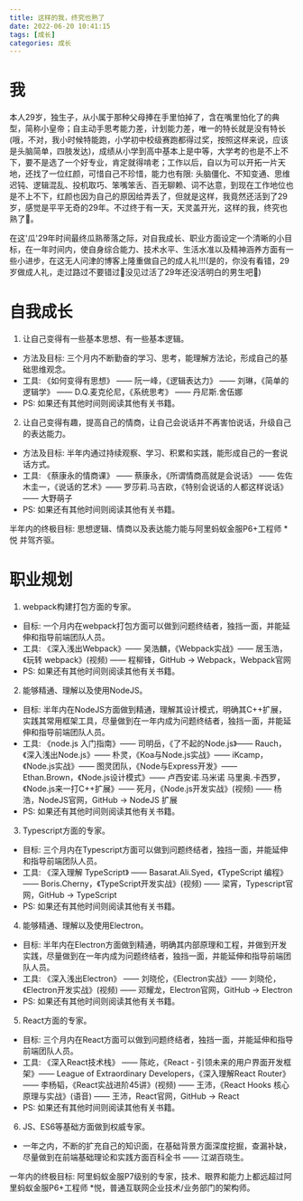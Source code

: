 ```yaml
---
title: 这样的我，终究也熟了
date: 2022-06-20 10:41:15
tags: [成长]
categories: 成长
---
```


# 我

本人29岁，独生子，从小属于那种父母捧在手里怕掉了，含在嘴里怕化了的典型，简称小皇帝；自主动手思考能力差，计划能力差，唯一的特长就是没有特长(哦，不对，我小时候特能跑，小学初中校级赛跑都得过奖，按照这样来说，应该是头脑简单，四肢发达)，成绩从小学到高中基本上是中等，大学考的也是不上不下，要不是选了一个好专业，肯定就得啃老；工作以后，自以为可以开拓一片天地，还找了一位红颜，可惜自己不珍惜，能力也有限: 头脑僵化、不知变通、思维迟钝、逻辑混乱、投机取巧、笨嘴笨舌、百无聊赖、词不达意，到现在工作地位也是不上不下，红颜也因为自己的原因给弄丢了，但就是这样，我竟然还活到了29岁，感觉是平平无奇的29年。不过终于有一天，天灵盖开光，这样的我，终究也熟了🐶。

在这'瓜'29年时间最终瓜熟蒂落之际，对自我成长、职业方面设定一个清晰的小目标，在一年时间内，使自身综合能力、技术水平、生活水准以及精神涵养方面有一些小进步，在这无人问津的博客上隆重做自己的成人礼!!!(是的，你没有看错，29岁做成人礼，走过路过不要错过🐶没见过活了29年还没活明白的男生吧🐶)

# 自我成长

1. 让自己变得有一些基本思想、有一些基本逻辑。

  * 方法及目标: 三个月内不断勤奋的学习、思考，能理解方法论，形成自己的基础思维观念。
  * 工具: 《如何变得有思想》 —— 阮一峰，《逻辑表达力》 —— 刘琳，《简单的逻辑学》 —— D.Q.麦克伦尼，《系统思考》 —— 丹尼斯.舍伍娜
  * PS: 如果还有其他时间则阅读其他有关书籍。


2. 让自己变得有趣，提高自己的情商，让自己会说话并不再害怕说话，升级自己的表达能力。

  * 方法及目标: 半年内通过持续观察、学习、积累和实践，能形成自己的一套说话方式。
  * 工具: 《蔡康永的情商课》 —— 蔡康永，《所谓情商高就是会说话》 —— 佐佐木圭一，《说话的艺术》—— 罗莎莉.马吉欧，《特别会说话的人都这样说话》 —— 大野萌子
  * PS: 如果还有其他时间则阅读其他有关书籍。

半年内的终极目标: 思想逻辑、情商以及表达能力能与阿里蚂蚁金服P6+工程师 *悦 并驾齐驱。

# 职业规划

1. webpack构建打包方面的专家。

  * 目标: 一个月内在webpack打包方面可以做到问题终结者，独挡一面，并能延伸和指导前端团队人员。
  * 工具: 《深入浅出Webpack》—— 吴浩麟，《Webpack实战》—— 居玉浩，《玩转 webpack》(视频) —— 程柳锋，GitHub -> Webpack，Webpack官网
  * PS: 如果还有其他时间则阅读其他有关书籍。


2. 能够精通、理解以及使用NodeJS。

  * 目标: 半年内在NodeJS方面做到精通，理解其设计模式，明确其C++扩展，实践其常用框架工具，尽量做到在一年内成为问题终结者，独挡一面，并能延伸和指导前端团队人员。
  * 工具: 《node.js 入门指南》—— 司明岳，《了不起的Node.js》—— Rauch，《深入浅出Node.js》—— 朴灵，《Koa与Node.js实战》—— iKcamp，《Node.js实战》—— 图灵团队，《Node与Express开发》—— Ethan.Brown，《Node.js设计模式》—— 卢西安诺.马米诺 马里奥.卡西罗，《Node.js来一打C++扩展》—— 死月，《Node.js开发实战》(视频) —— 杨浩，NodeJS官网，GitHub -> NodeJS 扩展
  * PS: 如果还有其他时间则阅读其他有关书籍。


3. Typescript方面的专家。

  * 目标: 三个月内在Typescript方面可以做到问题终结者，独挡一面，并能延伸和指导前端团队人员。
  * 工具: 《深入理解 TypeScript》 —— Basarat.Ali.Syed，《TypeScript 编程》—— Boris.Cherny，《TypeScript开发实战》(视频) —— 梁宵，Typescript官网，GitHub -> TypeScript
  * PS: 如果还有其他时间则阅读其他有关书籍。


4. 能够精通、理解以及使用Electron。

  * 目标: 半年内在Electron方面做到精通，明确其内部原理和工程，并做到开发实践，尽量做到在一年内成为问题终结者，独挡一面，并能延伸和指导前端团队人员。
  * 工具: 《深入浅出Electron》 —— 刘晓伦，《Electron实战》—— 刘晓伦，《Electron开发实战》(视频) —— 邓耀龙，Electron官网，GitHub -> Electron
  * PS: 如果还有其他时间则阅读其他有关书籍。


5. React方面的专家。

  * 目标: 三个月内在React方面可以做到问题终结者，独挡一面，并能延伸和指导前端团队人员。
  * 工具: 《深入React技术栈》 —— 陈屹，《React - 引领未来的用户界面开发框架》—— League of Extraordinary Developers，《深入理解React Router》 —— 李杨韬，《React实战进阶45讲》(视频) —— 王沛，《React Hooks 核心原理与实战》(语音) —— 王沛，React官网，GitHub -> React
  * PS: 如果还有其他时间则阅读其他有关书籍。


6. JS、ES6等基础方面做到权威专家。

  * 一年之内，不断的扩充自己的知识面，在基础背景方面深度挖掘，查漏补缺，尽量做到在前端基础理论和实践方面百科全书 —— 江湖百晓生。


一年内的终极目标: 阿里蚂蚁金服P7级别的专家，技术、眼界和能力上都远超过阿里蚂蚁金服P6+工程师 *悦，普通互联网企业技术/业务部门的架构师。